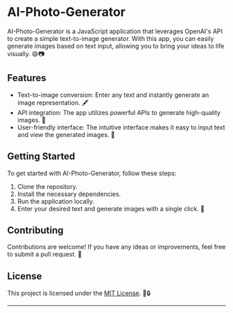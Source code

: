 # AI-Photo-Generator

AI-Photo-Generator is a JavaScript application that leverages OpenAI's API to create a simple text-to-image generator. With this app, you can easily generate images based on text input, allowing you to bring your ideas to life visually. 😄📷

## Features
- Text-to-image conversion: Enter any text and instantly generate an image representation. 🖋️
- API integration: The app utilizes powerful APIs to generate high-quality images. 💪
- User-friendly interface: The intuitive interface makes it easy to input text and view the generated images. 🎨

## Getting Started
To get started with AI-Photo-Generator, follow these steps:
1. Clone the repository.
2. Install the necessary dependencies.
3. Run the application locally.
4. Enter your desired text and generate images with a single click. 🚀

## Contributing
Contributions are welcome! If you have any ideas or improvements, feel free to submit a pull request. 🤝

## License
This project is licensed under the [MIT License](LICENSE). 📜🔒

--------------------